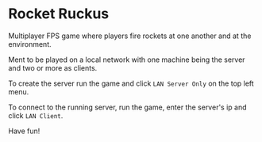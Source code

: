 Rocket Ruckus
=============

Multiplayer FPS game where players fire rockets at one another and at the environment.

Ment to be played on a local network with one machine being the server and two or more as clients.

To create the server run the game and click `LAN Server Only` on the top left menu.

To connect to the running server, run the game, enter the server's ip and click `LAN Client`.

Have fun!
